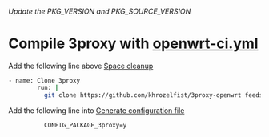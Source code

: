 ###### Update the PKG_VERSION and PKG_SOURCE_VERSION
Compile 3proxy with [openwrt-ci.yml](https://github.com/KFERMercer/OpenWrt-CI/blob/master/openwrt-ci.yml)
===
Add the following line above [Space cleanup](https://github.com/KFERMercer/OpenWrt-CI/blob/master/openwrt-ci.yml#L38)
```bash
- name: Clone 3proxy
        run: |
          git clone https://github.com/khrozelfist/3proxy-openwrt feeds/packages/net/3proxy
```
Add the following line into [Generate configuration file](https://github.com/KFERMercer/OpenWrt-CI/blob/master/openwrt-ci.yml#L72)
```
          CONFIG_PACKAGE_3proxy=y
```
